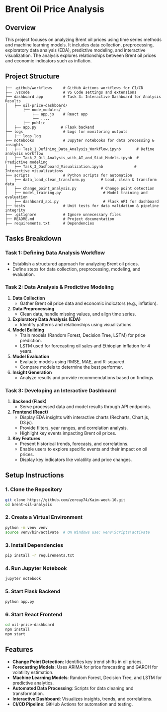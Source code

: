 # Brent Oil Price Analysis

## Overview
This project focuses on analyzing Brent oil prices using time series methods and machine learning models. It includes data collection, preprocessing, exploratory data analysis (EDA), predictive modeling, and interactive visualization. The analysis explores relationships between Brent oil prices and economic indicators such as inflation.

## Project Structure
```
├── .github/workflows     # GitHub Actions workflows for CI/CD
├── .vscode               # VS Code settings and extensions
├── dashboard app         # Task 3: Interactive Dashboard for Analysis Results
│   ├── oil-price-dashboard/
│       ├── node_modules/
│           ├── app.js    # React app
│           ├── ....
│       ├── public
│   ├── app.py           # Flask backend
├── logs                  # Logs for monitoring outputs
│   ├── logs.log
├── notebooks             # Jupyter notebooks for data processing & insights
│   ├── Task_1_Defining_Data_Analysis_Workflow.ipynb       # Define analysis workflow
│   ├── Task_2_Oil_Analysis_with_AI_and_Stat_Models.ipynb  # Predictive modeling
│   ├── Task_3_Dashboard_Visualization.ipynb              # Interactive visualizations
├── scripts               # Python scripts for automation
│   ├── data_load_clean_transform.py       # Load, clean & transform data
│   ├── change_point_analysis.py           # Change point detection
│   ├── model_training.py                   # Model training and evaluation
│   ├── dashboard_api.py                    # Flask API for dashboard
├── tests                 # Unit tests for data validation & pipeline integrity
├── .gitignore            # Ignore unnecessary files
├── README.md             # Project documentation
├── requirements.txt      # Dependencies
```

## Tasks Breakdown
### Task 1: Defining Data Analysis Workflow
- Establish a structured approach for analyzing Brent oil prices.
- Define steps for data collection, preprocessing, modeling, and evaluation.

### Task 2: Data Analysis & Predictive Modeling
1. **Data Collection**
   - Gather Brent oil price data and economic indicators (e.g., inflation).
2. **Data Preprocessing**
   - Clean data, handle missing values, and align time series.
3. **Exploratory Data Analysis (EDA)**
   - Identify patterns and relationships using visualizations.
4. **Model Building**
   - Train models (Random Forest, Decision Tree, LSTM) for price prediction.
   - LSTM used for forecasting oil sales and Ethiopian inflation for 4 years.
5. **Model Evaluation**
   - Evaluate models using RMSE, MAE, and R-squared.
   - Compare models to determine the best performer.
6. **Insight Generation**
   - Analyze results and provide recommendations based on findings.

### Task 3: Developing an Interactive Dashboard
1. **Backend (Flask)**
   - Serve processed data and model results through API endpoints.
2. **Frontend (React)**
   - Display EDA insights with interactive charts (Recharts, Chart.js, D3.js).
   - Provide filters, year ranges, and correlation analysis.
   - Highlight key events impacting Brent oil prices.
3. **Key Features**
   - Present historical trends, forecasts, and correlations.
   - Enable users to explore specific events and their impact on oil prices.
   - Display key indicators like volatility and price changes.

## Setup Instructions
### 1. Clone the Repository
```sh
git clone https://github.com/zereay74/Kaim-week-10.git
cd brent-oil-analysis
```

### 2. Create a Virtual Environment
```sh
python -m venv venv
source venv/bin/activate  # On Windows use: venv\Scripts\activate
```

### 3. Install Dependencies
```sh
pip install -r requirements.txt
```

### 4. Run Jupyter Notebook
```sh
jupyter notebook
```

### 5. Start Flask Backend
```sh
python app.py
```

### 6. Start React Frontend
```sh
cd oil-price-dashboard
npm install
npm start
```

## Features
- **Change Point Detection**: Identifies key trend shifts in oil prices.
- **Forecasting Models**: Uses ARIMA for price forecasting and GARCH for volatility estimation.
- **Machine Learning Models**: Random Forest, Decision Tree, and LSTM for predictive analytics.
- **Automated Data Processing**: Scripts for data cleaning and transformation.
- **Interactive Dashboard**: Visualizes insights, trends, and correlations.
- **CI/CD Pipeline**: GitHub Actions for automation and testing.

